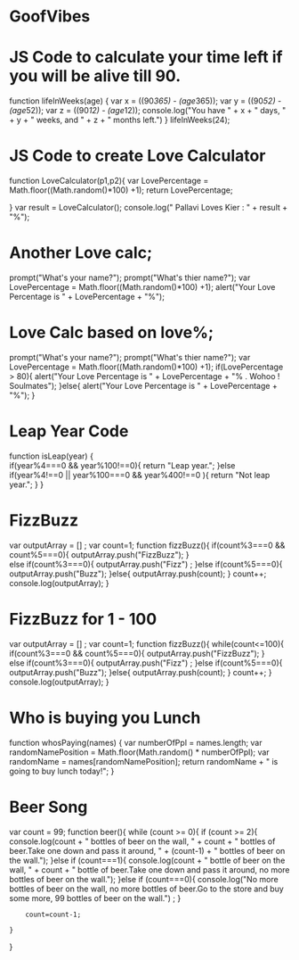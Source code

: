 # GoofVibes
# JS Code to calculate your time left if you will be alive till 90.

function lifeInWeeks(age) {
    var x = ((90*365) - (age*365));
    var y = ((90*52) - (age*52));
    var z = ((90*12) - (age*12));
    console.log("You have " + x + " days, " + y + " weeks, and " + z + " months left.")
}
lifeInWeeks(24); 

# JS Code to create Love Calculator
function LoveCalculator(p1,p2){
    var LovePercentage = Math.floor((Math.random()*100) +1);
    return LovePercentage;
    
}
var result = LoveCalculator();
console.log(" Pallavi Loves Kier : " + result + "%");

# Another Love calc;
prompt("What's your name?");
prompt("What's thier name?");
var LovePercentage = Math.floor((Math.random()*100) +1);
alert("Your Love Percentage is " + LovePercentage + "%");

# Love Calc based on love%;
prompt("What's your name?");
prompt("What's thier name?");
var LovePercentage = Math.floor((Math.random()*100) +1);
if(LovePercentage > 80){
    alert("Your Love Percentage is " + LovePercentage + "% . Wohoo ! Soulmates");
}else{
    alert("Your Love Percentage is " + LovePercentage + "%");
}

# Leap Year Code
function isLeap(year) {  
    if(year%4===0 && year%100!==0){
        return "Leap year.";
    }else if(year%4!==0 || year%100===0 && year%400!==0 ){
        return "Not leap year.";
    }
}

# FizzBuzz
var outputArray = [] ;
var count=1;
function fizzBuzz(){
    if(count%3===0 && count%5===0){
        outputArray.push("FizzBuzz");
    }    
    else if(count%3===0){
       outputArray.push("Fizz") ;
    }else if(count%5===0){
        outputArray.push("Buzz");
    }else{
        outputArray.push(count);
    }
    count++;
    console.log(outputArray);
}

# FizzBuzz for 1 - 100
var outputArray = [] ;
var count=1;
function fizzBuzz(){
    while(count<=100){
    if(count%3===0 && count%5===0){
        outputArray.push("FizzBuzz");
    }    
    else if(count%3===0){
       outputArray.push("Fizz") ;
    }else if(count%5===0){
        outputArray.push("Buzz");
    }else{
        outputArray.push(count);
    }
    count++;
}
    console.log(outputArray);
}


# Who is buying you Lunch 

function whosPaying(names) {
    var numberOfPpl = names.length;
    var randomNamePosition = Math.floor(Math.random() * numberOfPpl);
    var randomName = names[randomNamePosition];
    return randomName + " is going to buy lunch today!";
}

# Beer Song
var count = 99;
function beer(){
    while (count >= 0){
       if (count >= 2){
          console.log(count + " bottles of beer on the wall, " + count + " bottles of beer.Take one down and pass it around, " + (count-1)  + " bottles of beer on the wall.");
       }else if (count===1){
          console.log(count + " bottle of beer on the wall, " + count + " bottle of beer.Take one down and pass it around, no more bottles of beer on the wall.");
       }else if (count===0){
          console.log("No more bottles of beer on the wall, no more bottles of beer.Go to the store and buy some more, 99 bottles of beer on the wall.") ;
       }
    
        count=count-1;
          
    }
    
    
}

